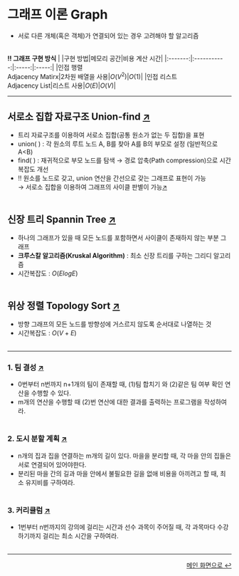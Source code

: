 # 그래프 이론 Graph
- 서로 다른 개체(혹은 객체)가 연결되어 있는 경우 고려해야 할 알고리즘
<br></br>

**‼️ 그래프 구현 방식**
|  |구현 방법|메모리 공간|비용 계산 시간|
|:-------:|:-----------:|:-----:|:-----:|
|인접 행렬</br>Adjacency Matirx|2차원 배열을 사용|$O(V^2)$|$O(1)$|
|인접 리스트</br>Adjacency List|리스트 사용|$O(E)$|$O(V)$|   
   
    
---
## 서로소 집합 자료구조 Union-find [↗️](https://github.com/100g-dev/Coding_Test/tree/main/Graph/disjoint.py)
- 트리 자료구조를 이용하여 서로소 집합(공통 원소가 없는 두 집합)을 표현
- union( ) : 각 원소의 루트 노드 A, B를 찾아 A를 B의 부모로 설정 (일반적으로 A<B)
- find( ) : 재귀적으로 부모 노드를 탐색 → 경로 압축(Path compression)으로 시간복잡도 개선
- ‼️ 원소를 노드로 갖고, union 연산을 간선으로 갖는 그래프로 표현이 가능
</br> → 서로소 집합을 이용하여 그래프의 사이클 판별이 가능[↗️](https://github.com/100g-dev/Coding_Test/tree/main/Graph/cycle.py)
<br></br>

## 신장 트리 Spannin Tree [↗️](https://github.com/100g-dev/Coding_Test/tree/main/Graph/kruskal.py)
- 하나의 그래프가 있을 때 모든 노드를 포함하면서 사이클이 존재하지 않는 부분 그래프
- **크루스칼 알고리즘(Kruskal Algorithm)** : 최소 신장 트리를 구하는 그리디 알고리즘
- 시간복잡도 : $O(ElogE)$
<br></br>

## 위상 정렬 Topology Sort [↗️](https://github.com/100g-dev/Coding_Test/tree/main/Graph/topology_sort.py)
- 방향 그래프의 모든 노드를 방향성에 거스르지 않도록 순서대로 나열하는 것
- 시간복잡도 : $O(V+E)$
<br></br>
---
### 1. 팀 결성 [↗️](https://github.com/100g-dev/Coding_Test/tree/main/Graph/team.py)
- 0번부터 n번까지 n+1개의 팀이 존재할 때, (1)팀 합치기 와 (2)같은 팀 여부 확인 연산을 수행할 수 있다.
- m개의 연산을 수행할 때 (2)번 연산에 대한 결과를 출력하는 프로그램을 작성하여라.
<br></br>

### 2. 도시 분할 계획 [↗️](https://github.com/100g-dev/Coding_Test/tree/main/Graph/city_plan.py)
- n개의 집과 집을 연결하는 m개의 길이 있다. 마을을 분리할 때, 각 마을 안의 집들은 서로 연결되어 있어야한다.
- 분리된 마을 간의 길과 마을 안에서 불필요한 길을 없애 비용을 아끼려고 할 때, 최소 유지비를 구하여라.
<br></br>

### 3. 커리큘럼 [↗️](https://github.com/100g-dev/Coding_Test/tree/main/Graph/curri.py)
- 1번부터 n번까지의 강의에 걸리는 시간과 선수 과목이 주어질 때, 각 과목마다 수강하기까지 걸리는 최소 시간을 구하여라.
<br></br>

---
<div align="right"><a href="https://github.com/100g-dev/Coding_Test">메인 화면으로 ↩</a></div>
